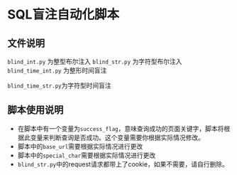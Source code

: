 # SQL盲注自动化脚本

## 文件说明
`blind_int.py` 为整型布尔注入
`blind_str.py` 为字符型布尔注入
`blind_time_int.py` 为整形时间盲注

`blind_time_str.py`为字符型时间盲注

## 脚本使用说明
+ 在脚本中有一个变量为`success_flag`，意味查询成功的页面关键字，脚本将根据此变量来判断查询是否成功。这个变量需要你根据实际情况修改。
+ 脚本中的`base_url`需要根据实际情况进行更改
+ 脚本中的`special_char`需要根据实际情况进行更改
+ `blind_str.py`中的request请求都带上了cookie，如果不需要，请自行删除。
